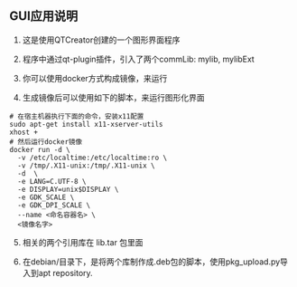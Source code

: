 ## GUI应用说明

1. 这是使用QTCreator创建的一个图形界面程序

2. 程序中通过qt-plugin插件，引入了两个commLib: mylib, mylibExt

3. 你可以使用docker方式构成镜像，来运行

4. 生成镜像后可以使用如下的脚本，来运行图形化界面
```
# 在宿主机器执行下面的命令，安装x11配置
sudo apt-get install x11-xserver-utils
xhost +
# 然后运行docker镜像
docker run -d \
  -v /etc/localtime:/etc/localtime:ro \
  -v /tmp/.X11-unix:/tmp/.X11-unix \
  -d  \
  -e LANG=C.UTF-8 \
  -e DISPLAY=unix$DISPLAY \
  -e GDK_SCALE \
  -e GDK_DPI_SCALE \
  --name <命名容器名> \
  <镜像名字> 
```

5. 相关的两个引用库在 lib.tar 包里面


6. 在debian/目录下，是将两个库制作成.deb包的脚本，使用pkg_upload.py导入到apt repository.

